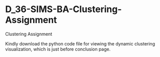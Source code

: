 # D_36-SIMS-BA-Clustering-Assignment
Clustering Assignment


Kindly download the python code file for viewing the dynamic clustering visualization, which is just before conclusion page.
